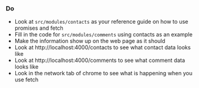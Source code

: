 ### Do
  * Look at `src/modules/contacts` as your reference guide on how to use promises and fetch
  * Fill in the code for `src/modules/comments` using contacts as an example
  * Make the information show up on the web page as it should
  * Look at http://localhost:4000/contacts to see what contact data looks like
  * Look at http://localhost:4000/comments to see what comment data looks like
  * Look in the network tab of chrome to see what is happening when you use fetch